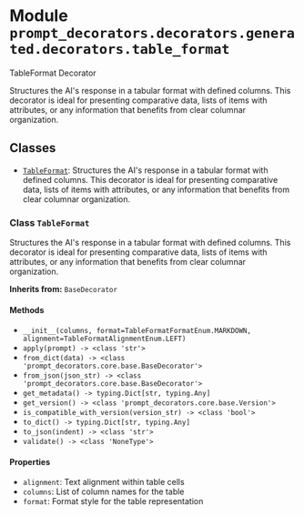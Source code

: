# Module `prompt_decorators.decorators.generated.decorators.table_format`

TableFormat Decorator

Structures the AI's response in a tabular format with defined columns. This decorator is ideal for presenting comparative data, lists of items with attributes, or any information that benefits from clear columnar organization.

## Classes

- [`TableFormat`](#class-tableformat): Structures the AI's response in a tabular format with defined columns. This decorator is ideal for presenting comparative data, lists of items with attributes, or any information that benefits from clear columnar organization.

### Class `TableFormat`

Structures the AI's response in a tabular format with defined columns. This decorator is ideal for presenting comparative data, lists of items with attributes, or any information that benefits from clear columnar organization.

**Inherits from:** `BaseDecorator`

#### Methods

- `__init__(columns, format=TableFormatFormatEnum.MARKDOWN, alignment=TableFormatAlignmentEnum.LEFT)`
- `apply(prompt) -> <class 'str'>`
- `from_dict(data) -> <class 'prompt_decorators.core.base.BaseDecorator'>`
- `from_json(json_str) -> <class 'prompt_decorators.core.base.BaseDecorator'>`
- `get_metadata() -> typing.Dict[str, typing.Any]`
- `get_version() -> <class 'prompt_decorators.core.base.Version'>`
- `is_compatible_with_version(version_str) -> <class 'bool'>`
- `to_dict() -> typing.Dict[str, typing.Any]`
- `to_json(indent) -> <class 'str'>`
- `validate() -> <class 'NoneType'>`
#### Properties

- `alignment`: Text alignment within table cells
- `columns`: List of column names for the table
- `format`: Format style for the table representation

